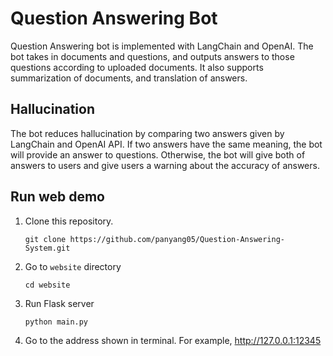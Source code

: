 # Question Answering Bot 
Question Answering bot is implemented with LangChain and OpenAI. The bot takes in documents and questions, and outputs answers to those questions according to uploaded documents. It also supports summarization of documents, and translation of answers. 

## Hallucination 
The bot reduces hallucination by comparing two answers given by LangChain and OpenAI API. If two answers have the same meaning, the bot will provide an answer to questions. Otherwise, the bot will give both of answers to users and give users a warning about the accuracy of answers. 

## Run web demo 
1. Clone this repository.  
   
   ```git clone https://github.com/panyang05/Question-Answering-System.git```
2. Go to ```website``` directory 
   
   ```cd website```
3. Run Flask server
   
   ```python main.py```
4. Go to the address shown in terminal. For example, http://127.0.0.1:12345
